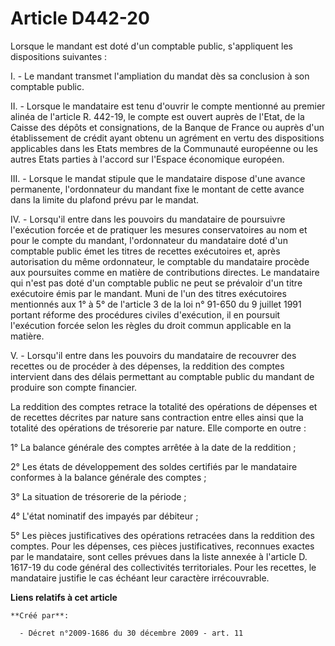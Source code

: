 # Article D442-20

Lorsque le mandant est doté d'un comptable public, s'appliquent les dispositions suivantes :

I. - Le mandant transmet l'ampliation du mandat dès sa conclusion à son comptable public.

II. - Lorsque le mandataire est tenu d'ouvrir le compte mentionné au premier alinéa de l'article R. 442-19, le compte est
ouvert auprès de l'Etat, de la Caisse des dépôts et consignations, de la Banque de France ou auprès d'un établissement de
crédit ayant obtenu un agrément en vertu des dispositions applicables dans les Etats membres de la Communauté européenne ou
les autres Etats parties à l'accord sur l'Espace économique européen.

III. - Lorsque le mandat stipule que le mandataire dispose d'une avance permanente, l'ordonnateur du mandant fixe le montant
de cette avance dans la limite du plafond prévu par le mandat.

IV. - Lorsqu'il entre dans les pouvoirs du mandataire de poursuivre l'exécution forcée et de pratiquer les mesures
conservatoires au nom et pour le compte du mandant, l'ordonnateur du mandataire doté d'un comptable public émet les titres de
recettes exécutoires et, après autorisation du même ordonnateur, le comptable du mandataire procède aux poursuites comme en
matière de contributions directes. Le mandataire qui n'est pas doté d'un comptable public ne peut se prévaloir d'un titre
exécutoire émis par le mandant. Muni de l'un des titres exécutoires mentionnés aux 1° à 5° de l'article 3 de la loi n° 91-650
du 9 juillet 1991 portant réforme des procédures civiles d'exécution, il en poursuit l'exécution forcée selon les règles du
droit commun applicable en la matière.

V. - Lorsqu'il entre dans les pouvoirs du mandataire de recouvrer des recettes ou de procéder à des dépenses, la reddition
des comptes intervient dans des délais permettant au comptable public du mandant de produire son compte financier.

La reddition des comptes retrace la totalité des opérations de dépenses et de recettes décrites par nature sans contraction
entre elles ainsi que la totalité des opérations de trésorerie par nature. Elle comporte en outre :

1° La balance générale des comptes arrêtée à la date de la reddition ;

2° Les états de développement des soldes certifiés par le mandataire conformes à la balance générale des comptes ;

3° La situation de trésorerie de la période ;

4° L'état nominatif des impayés par débiteur ;

5° Les pièces justificatives des opérations retracées dans la reddition des comptes. Pour les dépenses, ces pièces
justificatives, reconnues exactes par le mandataire, sont celles prévues dans la liste annexée à l'article D. 1617-19 du code
général des collectivités territoriales. Pour les recettes, le mandataire justifie le cas échéant leur caractère
irrécouvrable.

**Liens relatifs à cet article**

	**Créé par**:

	  - Décret n°2009-1686 du 30 décembre 2009 - art. 11
